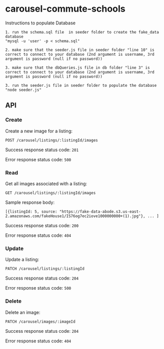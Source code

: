 # carousel-commute-schools

Instructions to populate Database

    1. run the schema.sql file  in seeder folder to create the fake_data database
    "mysql -u 'user' -p < schema.sql"

    2. make sure that the seeder.js file in seeder folder "line 10" is correct to connect to your database (2nd argument is username, 3rd argument is password (null if no password))

    3. make sure that the dbQueries.js file in db folder "line 3" is correct to connect to your database (2nd argument is username, 3rd argument is password (null if no password))

    3. run the seeder.js file in seeder folder to populate the database
    "node seeder.js"

## API

### Create
Create a new image for a listing:

`POST /carousel/listings/:listingId/images`

Success response status code: `201`

Error response status code: `500`

### Read
Get all images associated with a listing:

`GET /carousel/listings/:listingId/images`

Sample response body:

```
[{listingId: 5, source: "https://fake-data-abode.s3.us-east-2.amazonaws.com/fakeHouse1/IS76og7ec2iove1000000000+(1).jpg"}, ... ]
```

Success response status code: `200`

Error response status code: `404`

### Update
Update a listing:

`PATCH /carousel/listings/:listingId`

Success response status code: `204`

Error response status code: `500`

### Delete
Delete an image:

`PATCH /carousel/images/:imageId`

Success response status code: `204`

Error response status code: `404`
